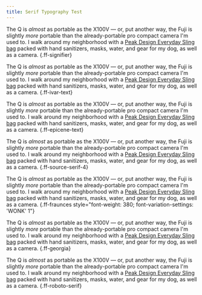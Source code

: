 ```yaml
---
title: Serif Typography Test
---
```

<div class="serifs-test">

The Q is _almost_ as portable as the X100V — or, put another way, the Fuji is slightly _more_ portable than the already-portable pro compact camera I'm used to. I walk around my neighborhood with a [Peak Design Everyday Sling bag](https://www.peakdesign.com/products/everyday-sling?variant=31374294384717) packed with hand sanitizers, masks, water, and gear for my dog, as well as a camera.
{.ff-signifier}

The Q is _almost_ as portable as the X100V — or, put another way, the Fuji is slightly _more_ portable than the already-portable pro compact camera I'm used to. I walk around my neighborhood with a [Peak Design Everyday Sling bag](https://www.peakdesign.com/products/everyday-sling?variant=31374294384717) packed with hand sanitizers, masks, water, and gear for my dog, as well as a camera.
{.ff-ivar-text}

The Q is _almost_ as portable as the X100V — or, put another way, the Fuji is slightly _more_ portable than the already-portable pro compact camera I'm used to. I walk around my neighborhood with a [Peak Design Everyday Sling bag](https://www.peakdesign.com/products/everyday-sling?variant=31374294384717) packed with hand sanitizers, masks, water, and gear for my dog, as well as a camera.
{.ff-epicene-text}

The Q is _almost_ as portable as the X100V — or, put another way, the Fuji is slightly _more_ portable than the already-portable pro compact camera I'm used to. I walk around my neighborhood with a [Peak Design Everyday Sling bag](https://www.peakdesign.com/products/everyday-sling?variant=31374294384717) packed with hand sanitizers, masks, water, and gear for my dog, as well as a camera.
{.ff-source-serif-4}

The Q is _almost_ as portable as the X100V — or, put another way, the Fuji is slightly _more_ portable than the already-portable pro compact camera I'm used to. I walk around my neighborhood with a [Peak Design Everyday Sling bag](https://www.peakdesign.com/products/everyday-sling?variant=31374294384717) packed with hand sanitizers, masks, water, and gear for my dog, as well as a camera.
{.ff-fraunces style="font-weight: 380; font-variation-settings: 'WONK' 1"}

The Q is _almost_ as portable as the X100V — or, put another way, the Fuji is slightly _more_ portable than the already-portable pro compact camera I'm used to. I walk around my neighborhood with a [Peak Design Everyday Sling bag](https://www.peakdesign.com/products/everyday-sling?variant=31374294384717) packed with hand sanitizers, masks, water, and gear for my dog, as well as a camera.
{.ff-georgia}

The Q is _almost_ as portable as the X100V — or, put another way, the Fuji is slightly _more_ portable than the already-portable pro compact camera I'm used to. I walk around my neighborhood with a [Peak Design Everyday Sling bag](https://www.peakdesign.com/products/everyday-sling?variant=31374294384717) packed with hand sanitizers, masks, water, and gear for my dog, as well as a camera.
{.ff-roboto-serif}

</div>
